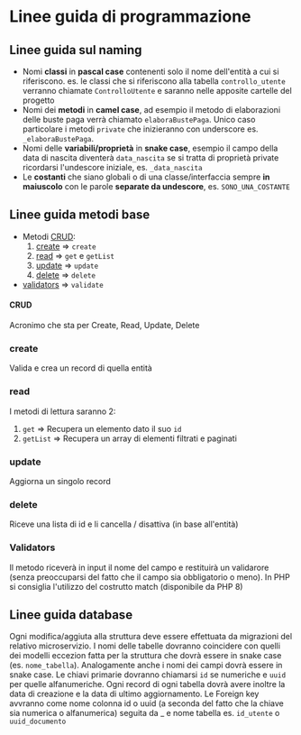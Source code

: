 # Linee guida di programmazione

## Linee guida sul naming
 + Nomi **classi** in **pascal case** contenenti solo il nome dell'entità a cui si riferiscono. es. le classi che si riferiscono alla tabella `controllo_utente` verranno chiamate `ControlloUtente` e saranno nelle apposite cartelle del progetto
 + Nomi dei **metodi** in **camel case**, ad esempio il metodo di elaborazioni delle buste paga verrà chiamato `elaboraBustePaga`. Unico caso particolare i metodi `private` che inizieranno con underscore es. `_elaboraBustePaga`.
 + Nomi delle **variabili/proprietà** in **snake case**, esempio il campo della data di nascita diventerà `data_nascita` se si tratta di proprietà private ricordarsi l'undescore iniziale, es. `_data_nascita`
 + Le **costanti** che siano globali o di una classe/interfaccia sempre **in maiuscolo** con le parole **separate da undescore**, es. `SONO_UNA_COSTANTE`

## Linee guida metodi base
 + Metodi [CRUD](#crud):
   1. [create](#create) => `create`
   1. [read](#read) => `get` e `getList`
   1. [update](#update) => `update`
   1. [delete](#delete) => `delete`
 + [validators](#validators) => `validate`

#### CRUD
Acronimo che sta per Create, Read, Update, Delete

### create
Valida e crea un record di quella entità

### read
I metodi di lettura saranno 2:
 1. `get` => Recupera un elemento dato il suo `id`
 1. `getList` => Recupera un array di elementi filtrati e paginati

### update
Aggiorna un singolo record

### delete
Riceve una lista di id e li cancella / disattiva (in base all'entità)

### Validators
Il metodo riceverà in input il nome del campo e restituirà un validarore (senza preoccuparsi del fatto che il campo sia obbligatorio o meno). In PHP si consiglia l'utilizzo del costrutto match (disponibile da PHP 8)

## Linee guida database
Ogni modifica/aggiuta alla struttura deve essere effettuata da migrazioni del relativo microservizio. I nomi delle tabelle dovranno coincidere con quelli dei modelli eccezion fatta per la struttura che dovrà essere in snake case (es. `nome_tabella`). Analogamente anche i nomi dei campi dovrà essere in snake case.
Le chiavi primarie dovranno chiamarsi `id` se numeriche e `uuid` per quelle alfanumeriche. Ogni record di ogni tabella dovrà avere inoltre la data di creazione e la data di ultimo aggiornamento. Le Foreign key avvranno come nome colonna id o uuid (a seconda del fatto che la chiave sia numerica o alfanumerica) seguita da _ e nome tabella es. `id_utente` o `uuid_documento`